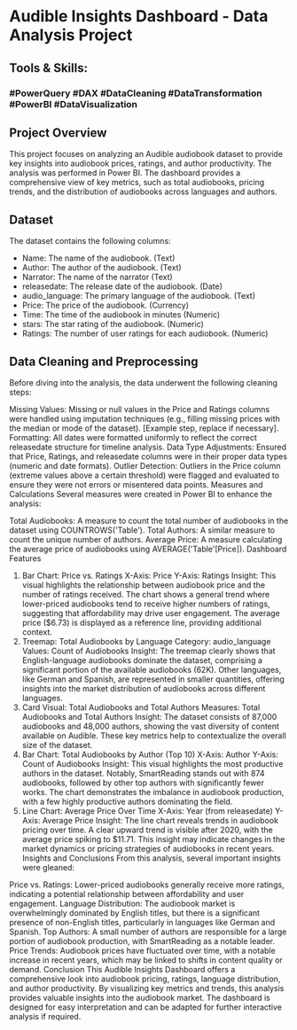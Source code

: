 # Audible Insights Dashboard - Data Analysis Project

## Tools & Skills:
### #PowerQuery #DAX #DataCleaning #DataTransformation #PowerBI #DataVisualization

## Project Overview
This project focuses on analyzing an Audible audiobook dataset to provide key insights into audiobook prices, ratings, and author productivity. The analysis was performed in Power BI. The dashboard provides a comprehensive view of key metrics, such as total audiobooks, pricing trends, and the distribution of audiobooks across languages and authors.

## Dataset
The dataset contains the following columns:

- Name: The name of the audiobook. (Text)
- Author: The author of the audiobook. (Text)
- Narrator: The name of the narrator (Text)
- releasedate: The release date of the audiobook. (Date)
- audio_language: The primary language of the audiobook. (Text)
- Price: The price of the audiobook. (Currency)
- Time: The time of the audiobook in minutes (Numeric)
- stars: The star rating of the audiobook. (Numeric)
- Ratings: The number of user ratings for each audiobook. (Numeric)

## Data Cleaning and Preprocessing
Before diving into the analysis, the data underwent the following cleaning steps:

Missing Values: Missing or null values in the Price and Ratings columns were handled using imputation techniques (e.g., filling missing prices with the median or mode of the dataset). [Example step, replace if necessary].
Formatting: All dates were formatted uniformly to reflect the correct releasedate structure for timeline analysis.
Data Type Adjustments: Ensured that Price, Ratings, and releasedate columns were in their proper data types (numeric and date formats).
Outlier Detection: Outliers in the Price column (extreme values above a certain threshold) were flagged and evaluated to ensure they were not errors or misentered data points.
Measures and Calculations
Several measures were created in Power BI to enhance the analysis:

Total Audiobooks: A measure to count the total number of audiobooks in the dataset using COUNTROWS('Table').
Total Authors: A similar measure to count the unique number of authors.
Average Price: A measure calculating the average price of audiobooks using AVERAGE('Table'[Price]).
Dashboard Features
1. Bar Chart: Price vs. Ratings
X-Axis: Price
Y-Axis: Ratings
Insight: This visual highlights the relationship between audiobook price and the number of ratings received. The chart shows a general trend where lower-priced audiobooks tend to receive higher numbers of ratings, suggesting that affordability may drive user engagement. The average price ($6.73) is displayed as a reference line, providing additional context.
2. Treemap: Total Audiobooks by Language
Category: audio_language
Values: Count of Audiobooks
Insight: The treemap clearly shows that English-language audiobooks dominate the dataset, comprising a significant portion of the available audiobooks (62K). Other languages, like German and Spanish, are represented in smaller quantities, offering insights into the market distribution of audiobooks across different languages.
3. Card Visual: Total Audiobooks and Total Authors
Measures: Total Audiobooks and Total Authors
Insight: The dataset consists of 87,000 audiobooks and 48,000 authors, showing the vast diversity of content available on Audible. These key metrics help to contextualize the overall size of the dataset.
4. Bar Chart: Total Audiobooks by Author (Top 10)
X-Axis: Author
Y-Axis: Count of Audiobooks
Insight: This visual highlights the most productive authors in the dataset. Notably, SmartReading stands out with 874 audiobooks, followed by other top authors with significantly fewer works. The chart demonstrates the imbalance in audiobook production, with a few highly productive authors dominating the field.
5. Line Chart: Average Price Over Time
X-Axis: Year (from releasedate)
Y-Axis: Average Price
Insight: The line chart reveals trends in audiobook pricing over time. A clear upward trend is visible after 2020, with the average price spiking to $11.71. This insight may indicate changes in the market dynamics or pricing strategies of audiobooks in recent years.
Insights and Conclusions
From this analysis, several important insights were gleaned:

Price vs. Ratings: Lower-priced audiobooks generally receive more ratings, indicating a potential relationship between affordability and user engagement.
Language Distribution: The audiobook market is overwhelmingly dominated by English titles, but there is a significant presence of non-English titles, particularly in languages like German and Spanish.
Top Authors: A small number of authors are responsible for a large portion of audiobook production, with SmartReading as a notable leader.
Price Trends: Audiobook prices have fluctuated over time, with a notable increase in recent years, which may be linked to shifts in content quality or demand.
Conclusion
This Audible Insights Dashboard offers a comprehensive look into audiobook pricing, ratings, language distribution, and author productivity. By visualizing key metrics and trends, this analysis provides valuable insights into the audiobook market. The dashboard is designed for easy interpretation and can be adapted for further interactive analysis if required.
